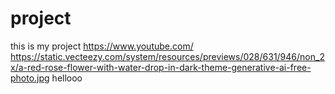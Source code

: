 # project
this is my project
https://www.youtube.com/
https://static.vecteezy.com/system/resources/previews/028/631/946/non_2x/a-red-rose-flower-with-water-drop-in-dark-theme-generative-ai-free-photo.jpg
hellooo
